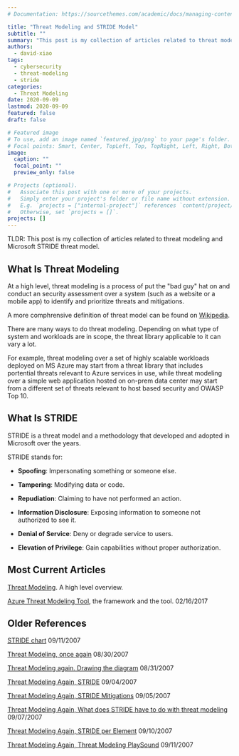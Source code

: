 ```yaml
---
# Documentation: https://sourcethemes.com/academic/docs/managing-content/

title: "Threat Modeling and STRIDE Model"
subtitle: ""
summary: "This post is my collection of articles related to threat modeling and Microsoft STRIDE threat model."
authors:
  - david-xiao
tags:
  - cybersecurity
  - threat-modeling
  - stride
categories:
  - Threat Modeling
date: 2020-09-09
lastmod: 2020-09-09
featured: false
draft: false

# Featured image
# To use, add an image named `featured.jpg/png` to your page's folder.
# Focal points: Smart, Center, TopLeft, Top, TopRight, Left, Right, BottomLeft, Bottom, BottomRight.
image:
  caption: ""
  focal_point: ""
  preview_only: false

# Projects (optional).
#   Associate this post with one or more of your projects.
#   Simply enter your project's folder or file name without extension.
#   E.g. `projects = ["internal-project"]` references `content/project/deep-learning/index.md`.
#   Otherwise, set `projects = []`.
projects: []
---
```


TLDR: This post is my collection of articles related to threat modeling and Microsoft STRIDE threat model.

## What Is Threat Modeling

At a high level, threat modeling is a process of put the "bad guy" hat on and conduct an security assessment over a system (such as a website or a mobile app) to identify and prioritize threats and mitigations.

A more comphrensive definition of threat model can be found on [Wikipedia](https://en.wikipedia.org/wiki/Threat_model).

There are many ways to do threat modeling. Depending on what type of system and workloads are in scope, the threat library applicable to it can vary a lot.

For example, threat modeling over a set of highly scalable workloads deployed on MS Azure may start from a threat library that includes portential threats relevant to Azure services in use, while threat modeling over a simple web application hosted on on-prem data center may start from a different set of threats relevant to host based security and OWASP Top 10.

## What Is STRIDE

STRIDE is a threat model and a methodology that developed and adopted in Microsoft over the years.

STRIDE stands for:

- **Spoofing**: Impersonating something or someone else.

- **Tampering**: Modifying data or code.
- **Repudiation**: Claiming to have not performed an action.
- **Information Disclosure**: Exposing information to someone not authorized to see it.
- **Denial of Service**: Deny or degrade service to users.
- **Elevation of Privilege**: Gain capabilities without proper authorization.

## Most Current Articles

[Threat Modeling](https://www.microsoft.com/en-us/securityengineering/sdl/threatmodeling). A high level overview.

[Azure Threat Modeling Tool](https://docs.microsoft.com/en-us/azure/security/develop/threat-modeling-tool), the framework and the tool. 02/16/2017

## Older References

[STRIDE chart](https://www.microsoft.com/security/blog/2007/09/11/stride-chart/) 09/11/2007

[Threat Modeling, once again](https://docs.microsoft.com/en-us/archive/blogs/larryosterman/threat-modeling-once-again) 08/30/2007

[Threat Modeling again. Drawing the diagram](https://docs.microsoft.com/en-us/archive/blogs/larryosterman/threat-modeling-again-drawing-the-diagram) 08/31/2007

[Threat Modeling Again, STRIDE](https://docs.microsoft.com/en-us/archive/blogs/larryosterman/threat-modeling-again-stride) 09/04/2007

[Threat Modeling Again, STRIDE Mitigations](https://docs.microsoft.com/en-us/archive/blogs/larryosterman/threat-modeling-again-stride-mitigations) 09/05/2007

[Threat Modeling Again, What does STRIDE have to do with threat modeling](https://docs.microsoft.com/en-us/archive/blogs/larryosterman/threat-modeling-again-what-does-stride-have-to-do-with-threat-modeling) 09/07/2007

[Threat Modeling Again, STRIDE per Element](https://docs.microsoft.com/en-us/archive/blogs/larryosterman/threat-modeling-again-stride-per-element) 09/10/2007

[Threat Modeling Again, Threat Modeling PlaySound](https://docs.microsoft.com/en-us/archive/blogs/larryosterman/threat-modeling-again-threat-modeling-playsound) 09/11/2007
